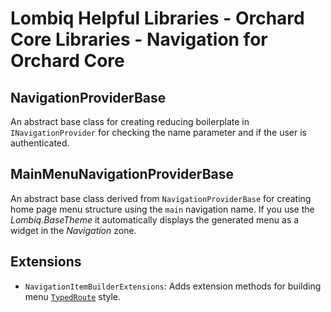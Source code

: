 # Lombiq Helpful Libraries - Orchard Core Libraries - Navigation for Orchard Core

## NavigationProviderBase

An abstract base class for creating reducing boilerplate in `INavigationProvider` for checking the name parameter and if the user is authenticated.

## MainMenuNavigationProviderBase

An abstract base class derived from `NavigationProviderBase` for creating home page menu structure using the `main` navigation name. If you use the _Lombiq.BaseTheme_ it automatically displays the generated menu as a widget in the _Navigation_ zone.

## Extensions

- `NavigationItemBuilderExtensions`: Adds extension methods for building menu [`TypedRoute`](https://github.com/Lombiq/Helpful-Libraries/blob/dev/Lombiq.HelpfulLibraries.OrchardCore/Mvc/TypedRoute.cs) style.
